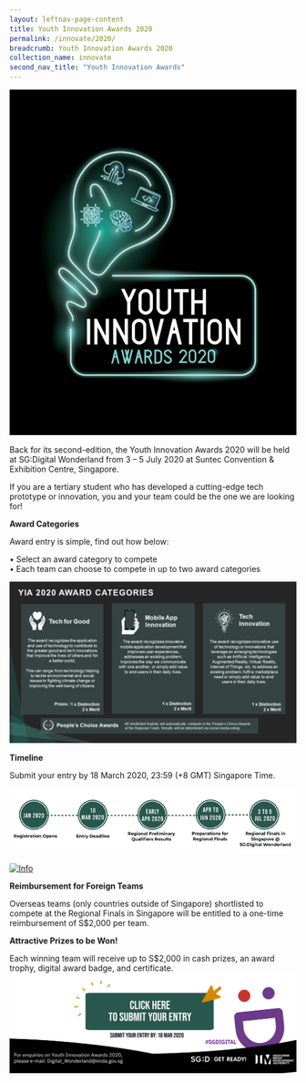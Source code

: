 ```yaml
---
layout: leftnav-page-content
title: Youth Innovation Awards 2020
permalink: /innovate/2020/
breadcrumb: Youth Innovation Awards 2020
collection_name: innovate
second_nav_title: "Youth Innovation Awards"
---
```


![1](/images/innovate/yia/2020Logo.png)<br>

Back for its second-edition, the Youth Innovation Awards 2020 will be held at SG:Digital Wonderland from 3 – 5 July 2020 at Suntec Convention & Exhibition Centre, Singapore.

If you are a tertiary student who has developed a cutting-edge tech prototype or innovation, you and your team could be the one we are looking for! 

**Award Categories**

Award entry is simple, find out how below:

•	Select an award category to compete<br>
•	Each team can choose to compete in up to two award categories 

![1](/images/innovate/yia/AwardCategories.png)<br>

**Timeline**

Submit your entry by 18 March 2020, 23:59 (+8 GMT) Singapore Time.

![1](/images/innovate/yia/2020Timeline.png)<br>

<a href="(/images/innovate/yia/AwardInfoPack.pdf)">
<img title="Info" src="[[1](/images/innovate/yia/InfoPack.png)"/>
</a>

**Reimbursement for Foreign Teams**

Overseas teams (only countries outside of Singapore) shortlisted to compete at the Regional Finals in Singapore will be entitled to a one-time reimbursement of S$2,000 per team. 

**Attractive Prizes to be Won!**

Each winning team will receive up to S$2,000 in cash prizes, an award trophy, digital award badge, and certificate.
<a href="https://go.gov.sg/YIA2020-Submit" rel="Submit">![1](/images/innovate/yia/SubmitYourEntry.png)</a>
